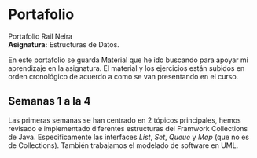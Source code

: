 # Portafolio
Portafolio Rail Neira  
**Asignatura:** Estructuras de Datos.

En este portafolio se guarda Material que he ido buscando para apoyar mi aprendizaje en la asignatura. El material y 
los ejercicios están subidos en orden cronológico de acuerdo a como se van presentando en el curso.

## Semanas 1 a la 4
Las primeras semanas se han centrado en 2 tópicos principales, hemos revisado e implementado diferentes estructuras del Framwork 
Collections de Java. Especificamente las interfaces *List*, *Set*, *Queue* y *Map* (que no es de Collections).  También trabajamos 
el modelado de software en UML.
